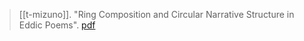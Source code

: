 > [[t-mizuno]]. "Ring Composition and Circular Narrative Structure in Eddic Poems". [pdf](a/t-mizunoUNKNOWN.pdf)